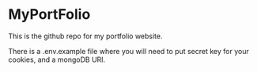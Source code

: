 # MyPortFolio
This is the github repo for my portfolio website.

There is a .env.example file where you will need to put secret key for your cookies, and a mongoDB URI.
